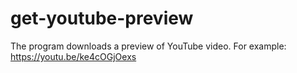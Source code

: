 # get-youtube-preview

The program downloads a preview of YouTube video.
For example: https://youtu.be/ke4cOGjOexs
